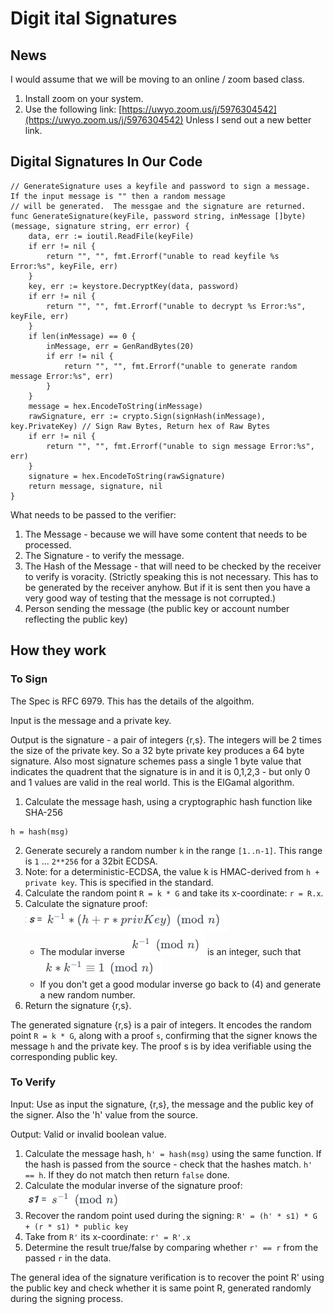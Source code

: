 # Digit ital Signatures

## News

I would assume that we will be moving to an online / zoom based class.

1. Install zoom on your system.
2. Use the following link:
[https://uwyo.zoom.us/j/5976304542](https://uwyo.zoom.us/j/5976304542)
Unless I send out a new better link.


## Digital Signatures In Our Code

```
// GenerateSignature uses a keyfile and password to sign a message.  If the input message is "" then a random message
// will be generated.  The messgae and the signature are returned.
func GenerateSignature(keyFile, password string, inMessage []byte) (message, signature string, err error) {
	data, err := ioutil.ReadFile(keyFile)
	if err != nil {
		return "", "", fmt.Errorf("unable to read keyfile %s Error:%s", keyFile, err)
	}
	key, err := keystore.DecryptKey(data, password)
	if err != nil {
		return "", "", fmt.Errorf("unable to decrypt %s Error:%s", keyFile, err)
	}
	if len(inMessage) == 0 {
		inMessage, err = GenRandBytes(20)
		if err != nil {
			return "", "", fmt.Errorf("unable to generate random message Error:%s", err)
		}
	}
	message = hex.EncodeToString(inMessage)
	rawSignature, err := crypto.Sign(signHash(inMessage), key.PrivateKey) // Sign Raw Bytes, Return hex of Raw Bytes
	if err != nil {
		return "", "", fmt.Errorf("unable to sign message Error:%s", err)
	}
	signature = hex.EncodeToString(rawSignature)
	return message, signature, nil
}
```

What needs to be passed to the verifier:

1. The Message - because we will have some content that needs to be processed.
2. The Signature - to verify the message.
3. The Hash of the Message - that will need to be checked by the receiver to verify is voracity. (Strictly speaking this is not necessary.  This has to be generated by the receiver anyhow.  But if it is sent then you have a very good way of testing that the message is not corrupted.)
4. Person sending the message (the public key or account number reflecting the public key)

## How they work

### To Sign

The Spec is RFC 6979.  This has the details of the algoithm.

Input is the message and a private key.

Output is the signature - a pair of integers {r,s}.  The integers will be 2 times the size of the private key.  So a 32 byte private key produces a 64 byte signature.
Also most signature schemes pass a single 1 byte value that indicates the quadrent that the signature is in and it is 0,1,2,3 - but only 0 and 1 values are
valid in the real world.
This is the ElGamal algorithm.  

1.  Calculate the message hash, using a cryptographic hash function like SHA-256
```
h = hash(msg)
```
2. Generate securely a random number `k` in the range `[1..n-1]`.  This range is `1` ... `2**256` for a 32bit ECDSA.
3. Note: for a deterministic-ECDSA, the value k is HMAC-derived from `h + private key`.  This is specified in the standard.
4. Calculate the random point `R = k * G` and take its x-coordinate: `r = R.x`.
5. Calculate the signature proof: ![p1.png](p1.png)
	- The modular inverse ![p2.png](p2.png) is an integer, such that ![p3.png](p3.png)
	- If you don't get a good modular inverse go back to (4) and generate a new random number.
6. Return the signature {r,s}.

The generated signature {r,s} is a pair of integers. It encodes the random point `R = k * G`, along with a proof `s`, confirming that the signer knows the message `h` and the private key.
The proof s is by idea verifiable using the corresponding public key.

### To Verify

Input: Use as input the signature, {r,s}, the message and the public key of the signer.  Also the 'h' value from the source.

Output: Valid or invalid boolean value.

1. Calculate the message hash, `h' = hash(msg)` using the same function.  If the hash is passed from the source - check that the hashes match.  `h' == h`.  If they do not match then return `false` done.
2. Calculate the modular inverse of the signature proof: ![q1.png](q1.png)
3. Recover the random point used during the signing: `R' = (h' * s1) * G + (r * s1) * public key`
4. Take from `R'` its x-coordinate: `r' = R'.x`
5. Determine the result true/false by comparing whether `r' == r` from the passed `r` in the data.

The general idea of the signature verification is to recover the point R' using the public key and check whether it is same point R, generated randomly during the signing process.
